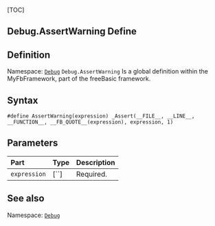 [TOC]
## Debug.AssertWarning Define

## Definition
Namespace: [`Debug`](Debug.md)
`Debug.AssertWarning` Is a global definition within the MyFbFramework, part of the freeBasic framework.
## Syntax

```freeBasic
#define AssertWarning(expression) _Assert(__FILE__, __LINE__, __FUNCTION__, __FB_QUOTE__(expression), expression, 1)
```

## Parameters

|Part|Type|Description|
| :------------ | :------------ | :------------ |
|`expression`|[``]|Required.|
## See also
Namespace: [`Debug`](Debug.md)
